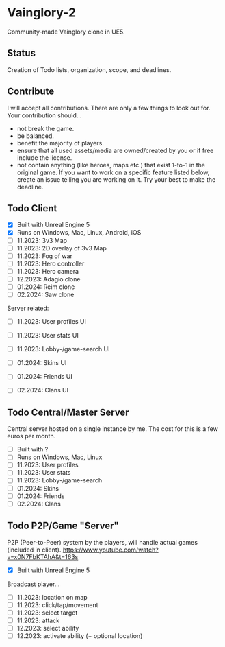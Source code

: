 # Vainglory-2
Community-made Vainglory clone in UE5.

## Status
Creation of Todo lists, organization, scope, and deadlines.

## Contribute
I will accept all contributions.
There are only a few things to look out for. Your contribution should...
- not break the game.
- be balanced.
- benefit the majority of players.
- ensure that all used assets/media are owned/created by you or if free include the license.
- not contain anything (like heroes, maps etc.) that exist 1-to-1 in the original game.
If you want to work on a specific feature listed below, create an issue telling you are working on it.
Try your best to make the deadline.

## Todo Client
- [x] Built with Unreal Engine 5
- [x] Runs on Windows, Mac, Linux, Android, iOS
- [ ] 11.2023: 3v3 Map
- [ ] 11.2023: 2D overlay of 3v3 Map
- [ ] 11.2023: Fog of war
- [ ] 11.2023: Hero controller
- [ ] 11.2023: Hero camera
- [ ] 12.2023: Adagio clone
- [ ] 01.2024: Reim clone
- [ ] 02.2024: Saw clone

Server related:
- [ ] 11.2023: User profiles UI
- [ ] 11.2023: User stats UI
- [ ] 11.2023: Lobby-/game-search UI
- [ ] 01.2024: Skins UI
- [ ] 01.2024: Friends UI
- [ ] 02.2024: Clans UI


## Todo Central/Master Server
Central server hosted on a single instance by me. The cost for this is a few euros per month.
- [ ] Built with ?
- [ ] Runs on Windows, Mac, Linux
- [ ] 11.2023: User profiles 
- [ ] 11.2023: User stats 
- [ ] 11.2023: Lobby-/game-search 
- [ ] 01.2024: Skins 
- [ ] 01.2024: Friends 
- [ ] 02.2024: Clans 
     
## Todo P2P/Game "Server"
P2P (Peer-to-Peer) system by the players, will handle actual games (included in client).
https://www.youtube.com/watch?v=x0N7FbKTAhA&t=163s
- [x] Built with Unreal Engine 5

Broadcast player...
- [ ] 11.2023: location on map
- [ ] 11.2023: click/tap/movement
- [ ] 11.2023: select target
- [ ] 11.2023: attack
- [ ] 12.2023: select ability
- [ ] 12.2023: activate ability (+ optional location)
